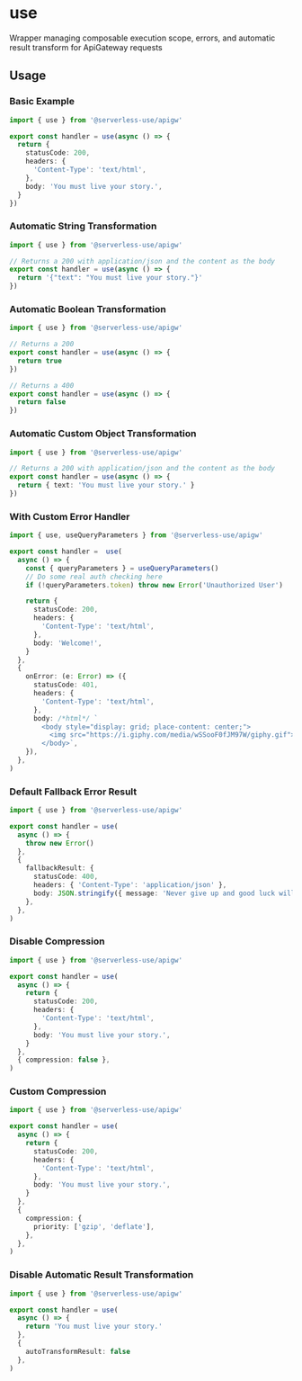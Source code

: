 # use
Wrapper managing composable execution scope, errors, and automatic result transform for ApiGateway requests

## Usage

### Basic Example
```ts
import { use } from '@serverless-use/apigw'

export const handler = use(async () => {
  return {
    statusCode: 200,
    headers: {
      'Content-Type': 'text/html',
    },
    body: 'You must live your story.',
  }
})
```

### Automatic String Transformation
```ts
import { use } from '@serverless-use/apigw'

// Returns a 200 with application/json and the content as the body
export const handler = use(async () => {
  return '{"text": "You must live your story."}'
})
```

### Automatic Boolean Transformation
```ts
import { use } from '@serverless-use/apigw'

// Returns a 200
export const handler = use(async () => {
  return true
})

// Returns a 400
export const handler = use(async () => {
  return false
})
```

### Automatic Custom Object Transformation
```ts
import { use } from '@serverless-use/apigw'

// Returns a 200 with application/json and the content as the body
export const handler = use(async () => {
  return { text: 'You must live your story.' }
})
```

### With Custom Error Handler
```ts
import { use, useQueryParameters } from '@serverless-use/apigw'

export const handler =  use(
  async () => {
    const { queryParameters } = useQueryParameters()
    // Do some real auth checking here
    if (!queryParameters.token) throw new Error('Unauthorized User')

    return {
      statusCode: 200,
      headers: {
        'Content-Type': 'text/html',
      },
      body: 'Welcome!',
    }
  },
  {
    onError: (e: Error) => ({
      statusCode: 401,
      headers: {
        'Content-Type': 'text/html',
      },
      body: /*html*/ `
        <body style="display: grid; place-content: center;">
          <img src="https://i.giphy.com/media/wSSooF0fJM97W/giphy.gif">
        </body>`,
    }),
  },
)
```

### Default Fallback Error Result
```ts
import { use } from '@serverless-use/apigw'

export const handler = use(
  async () => {
    throw new Error()
  },
  {
    fallbackResult: {
      statusCode: 400,
      headers: { 'Content-Type': 'application/json' },
      body: JSON.stringify({ message: 'Never give up and good luck will find you.' }),
    },
  },
)
```

### Disable Compression
```ts
import { use } from '@serverless-use/apigw'

export const handler = use(
  async () => {
    return {
      statusCode: 200,
      headers: {
        'Content-Type': 'text/html',
      },
      body: 'You must live your story.',
    }
  },
  { compression: false },
)
```

### Custom Compression
```ts
import { use } from '@serverless-use/apigw'

export const handler = use(
  async () => {
    return {
      statusCode: 200,
      headers: {
        'Content-Type': 'text/html',
      },
      body: 'You must live your story.',
    }
  },
  {
    compression: {
      priority: ['gzip', 'deflate'],
    },
  },
)
```

### Disable Automatic Result Transformation
```ts
import { use } from '@serverless-use/apigw'

export const handler = use(
  async () => {
    return 'You must live your story.'
  },
  {
    autoTransformResult: false
  },
)

```